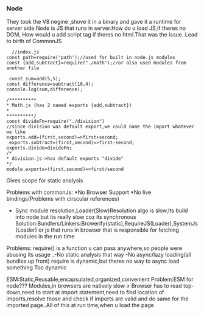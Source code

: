 ### Node
They took the V8 negine ,shove it in a binary and gave it a runtime for server side.Node is JS that runs in server.How do u load JS,if theres no DOM,
How would u add script tag if theres no html.That was the issue..Lead to birth of CommonJS

  
  ```
    //index.js
  const path=require('path');//used for built in node.js modules
  const {add,subtract}=require("./math");//or also used modules from another file
  
   const sum=add(5,5);
const difference=subtract(10,4);
console.log(sum,difference);

/**********
* Math.js (has 2 named exports {add,subtract})
*
**********/
const divideFn=require("./division")
  //since division was default export,we could name the import whatever we like
  exports.add=(first,second)=>first+second;
   exports.subtract=(first,second)=>first-second;
exports.divide=divideFn;
/*
* division.js->has default exports "divide"
*/
module.exports=(first,second)=>first/second
  
  ```
  Gives scope for static analysis
  
  Problems with commonJs:
 *No Browser Support
 *No live bindings(Problems with cirscular references)
 * Sync module resolution,Loader(Slow)Resolution algo is slow,Its build into node but its really slow coz its synchronous
  Solution:Bundlers/Linkers:Browerify(static),RequireJS(Loader),SystemJs(Loader) or js that runs in browser that is responsible for fetching modules in the
  run time
  
  Problems:
require() is a function u can pass anywhere,so people were abusing its usage
_-No static analysis that way
-No async/lazy loading(all bundles up front)
  require is dynamic,but theres no way to async load something
  Too dynamic
  
  ESM:Static,Reusable,encapsulated,organized,convenient
  Problem:ESM for node???
    Modules,in browsers are natively slow-><script type="module" src="module.js"></script>
    Browser has to read top-down,need to start at import statement,need to find location of imports,resolve those and check 
    if imports are valid and do same for the imported page..All of this at run time,when u load the page
